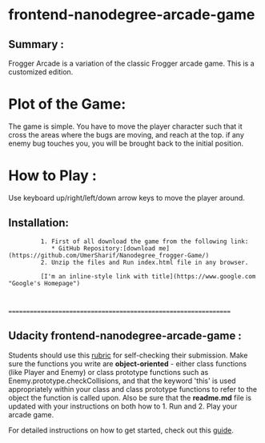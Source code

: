 frontend-nanodegree-arcade-game
===============================

## Summary :
Frogger Arcade is a variation of the classic Frogger arcade game. This is a customized edition.

# Plot of the Game:

The game is simple. You have to move the player character such that it cross the areas where the bugs are moving, and reach at the top. if any enemy bug touches you, you will be brought back to the initial position.

# How to Play :
Use keyboard up/right/left/down arrow keys to move the player around.

## Installation:

             1. First of all download the game from the following link:
                * GitHub Repository:[download me](https://github.com/UmerSharif/Nanodegree_frogger-Game/)
             2. Unzip the files and Run index.html file in any browser.

             [I'm an inline-style link with title](https://www.google.com "Google's Homepage")


             ==============================================================

## Udacity frontend-nanodegree-arcade-game :

Students should use this [rubric](https://review.udacity.com/#!/projects/2696458597/rubric) for self-checking their submission. Make sure the functions you write are **object-oriented** - either class functions (like Player and Enemy) or class prototype functions such as Enemy.prototype.checkCollisions, and that the keyword 'this' is used appropriately within your class and class prototype functions to refer to the object the function is called upon. Also be sure that the **readme.md** file is updated with your instructions on both how to 1. Run and 2. Play your arcade game.

For detailed instructions on how to get started, check out this [guide](https://docs.google.com/document/d/1v01aScPjSWCCWQLIpFqvg3-vXLH2e8_SZQKC8jNO0Dc/pub?embedded=true).
